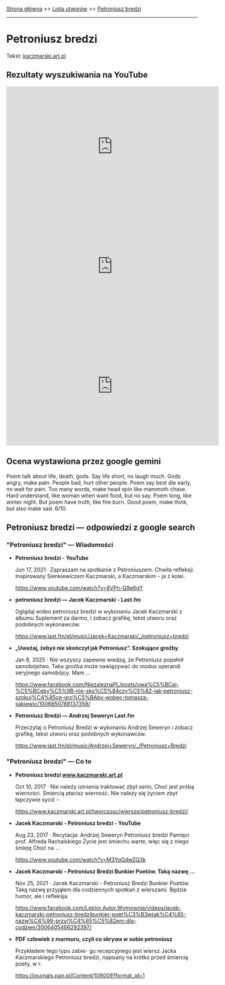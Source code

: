 [Strona główna](../index.md) >> [Lista utworów](../list.md) >> [Petroniusz bredzi](411.md)

---

# Petroniusz bredzi

Tekst: [kaczmarski.art.pl](https://www.kaczmarski.art.pl/tworczosc/wiersze/petroniusz-bredzi/)

## Rezultaty wyszukiwania na YouTube

<iframe width="560" height="315" src="https://www.youtube.com/embed/M3YqGdwZQ3k?si=IdontcarewhotheIRSsendsImnotpayingtaxes" title="YouTube video player" frameborder="0" allow="accelerometer; autoplay; clipboard-write; encrypted-media; gyroscope; picture-in-picture; web-share" referrerpolicy="strict-origin-when-cross-origin" allowfullscreen></iframe>

<iframe width="560" height="315" src="https://www.youtube.com/embed/8VPn-Q9e6gY?si=IdontcarewhotheIRSsendsImnotpayingtaxes" title="YouTube video player" frameborder="0" allow="accelerometer; autoplay; clipboard-write; encrypted-media; gyroscope; picture-in-picture; web-share" referrerpolicy="strict-origin-when-cross-origin" allowfullscreen></iframe>

<iframe width="560" height="315" src="https://www.youtube.com/embed/U3sM27L70QU?si=IdontcarewhotheIRSsendsImnotpayingtaxes" title="YouTube video player" frameborder="0" allow="accelerometer; autoplay; clipboard-write; encrypted-media; gyroscope; picture-in-picture; web-share" referrerpolicy="strict-origin-when-cross-origin" allowfullscreen></iframe>

## Ocena wystawiona przez google gemini

Poem talk about life, death, gods. Say life short, no laugh much. Gods angry, make pain. People bad, hurt other people. Poem say best die early, no wait for pain. Too many words, make head spin like mammoth chase. Hard understand, like woman when want food, but no say. Poem long, like winter night. But poem have truth, like fire burn. Good poem, make think, but also make sad. 6/10.


## Petroniusz bredzi — odpowiedzi z google search

### "Petroniusz bredzi" — Wiadomości

- **Petroniusz bredzi - YouTube**

    Jun 17, 2021  ·  Zapraszam na spotkanie z Petroniuszem. Chwila refleksji. Inspirowany Sienkiewiczem Kaczmarski, a Kaczmarskim - ja z kolei. 

   <https://www.youtube.com/watch?v=8VPn-Q9e6gY>
- **petroniusz bredzi — Jacek Kaczmarski - Last.fm**

    Oglądaj wideo petroniusz bredzi w wykonaniu Jacek Kaczmarski z albumu Suplement za darmo, i zobacz grafikę, tekst utworu oraz podobnych wykonawców. 

   <https://www.last.fm/pl/music/Jacek+Kaczmarski/_/petroniusz+bredzi>
- **„Uważaj, żebyś nie skończył jak Petroniusz”. Szokujące groźby**

    Jan 8, 2025  ·  Nie wszyscy zapewne wiedzą, że Petroniusz popełnił samobójstwo. Taka groźba może nawiązywać do modus operandi seryjnego samobójcy. Mam ... 

   <https://www.facebook.com/NiezaleznaPL/posts/uwa%C5%BCaj-%C5%BCeby%C5%9B-nie-sko%C5%84czy%C5%82-jak-petroniusz-szokuj%C4%85ce-gro%C5%BAby-wobec-tomasza-sakiewic/1006850788137358/>
- **Petroniusz Bredzi — Andrzej Seweryn  Last.fm**

    Przeczytaj o Petroniusz Bredzi w wykonaniu Andrzej Seweryn i zobacz grafikę, tekst utworu oraz podobnych wykonawców. 

   <https://www.last.fm/pl/music/Andrzej+Seweryn/_/Petroniusz+Bredzi>

### "Petroniusz bredzi" — Co to

- **Petroniusz bredzi www.kaczmarski.art.pl**

    Oct 10, 2017  ·  Nie należy istnienia traktować zbyt serio, Choć jest próbą wierności. Śmiercią płacisz wierność. Nie należy się życiem zbyt łapczywie sycić – 

   <https://www.kaczmarski.art.pl/tworczosc/wiersze/petroniusz-bredzi/>
- **Jacek Kaczmarski - Petroniusz bredzi - YouTube**

    Aug 23, 2017  ·  Recytacja: Andrzej Seweryn Petroniusz bredzi Pamięci prof. Alfreda Rachalskiego Życie jest śmiechu warte, więc się z niego śmieję Choć na ... 

   <https://www.youtube.com/watch?v=M3YqGdwZQ3k>
- **Jacek Kaczmarski - Petroniusz Bredzi Bunkier Poetów. Taką nazwę ...**

    Nov 25, 2021  ·  Jacek Kaczmarski - Petroniusz Bredzi Bunkier Poetów. Taką nazwę przyjąłem dla codziennych spotkań z wierszami. Będzie humor, ale i refleksja. 

   <https://www.facebook.com/Lektor.Autor.Wymownie/videos/jacek-kaczmarski-petroniusz-bredzibunkier-poet%C3%B3wtak%C4%85-nazw%C4%99-przyj%C4%85%C5%82em-dla-codzien/3006405466292397/>
- **PDF człowiek z marmuru, czyli co skrywa w sobie petroniusz**

    Przykładem tego typu zabie- gu recepcyjnego jest wiersz Jacka Kaczmarskiego Petroniusz bredzi, napisany na krótko przed śmiercią poety, w r. 

   <https://journals.pan.pl/Content/109009?format_id=1>

